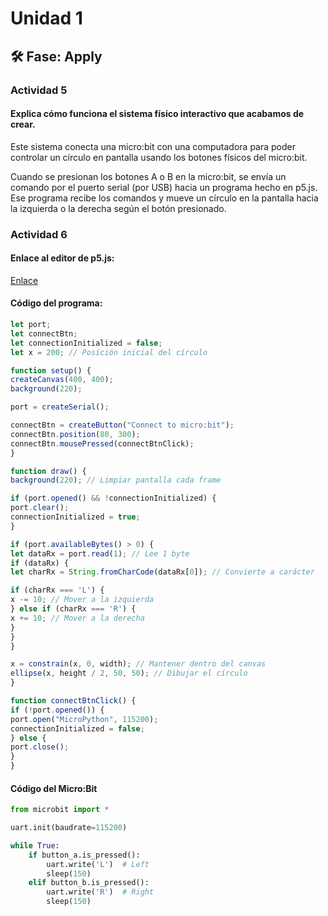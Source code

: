 # Unidad 1

## 🛠 Fase: Apply

### Actividad 5

#### Explica cómo funciona el sistema físico interactivo que acabamos de crear.

Este sistema conecta una micro:bit con una computadora para poder controlar un círculo en pantalla usando los botones físicos del micro:bit.

Cuando se presionan los botones A o B en la micro:bit, se envía un comando por el puerto serial (por USB) hacia un programa hecho en p5.js. Ese programa recibe los comandos y mueve un círculo en la pantalla hacia la izquierda o la derecha según el botón presionado.

### Actividad 6

#### Enlace al editor de p5.js:

[Enlace](https://editor.p5js.org/HOYOS123/sketches/DjQUwwuP5)

#### Código del programa:

``` js
let port;
let connectBtn;
let connectionInitialized = false;
let x = 200; // Posición inicial del círculo

function setup() {
createCanvas(400, 400);
background(220);

port = createSerial();

connectBtn = createButton("Connect to micro:bit");
connectBtn.position(80, 300);
connectBtn.mousePressed(connectBtnClick);
}

function draw() {
background(220); // Limpiar pantalla cada frame

if (port.opened() && !connectionInitialized) {
port.clear();
connectionInitialized = true;
}

if (port.availableBytes() > 0) {
let dataRx = port.read(1); // Lee 1 byte
if (dataRx) {
let charRx = String.fromCharCode(dataRx[0]); // Convierte a carácter

if (charRx === 'L') {
x -= 10; // Mover a la izquierda
} else if (charRx === 'R') {
x += 10; // Mover a la derecha
}
}
}

x = constrain(x, 0, width); // Mantener dentro del canvas
ellipse(x, height / 2, 50, 50); // Dibujar el círculo
}

function connectBtnClick() {
if (!port.opened()) {
port.open("MicroPython", 115200);
connectionInitialized = false;
} else {
port.close();
}
}
```

#### Código del Micro:Bit

``` py
from microbit import *

uart.init(baudrate=115200)

while True:
    if button_a.is_pressed():
        uart.write('L')  # Left
        sleep(150)
    elif button_b.is_pressed():
        uart.write('R')  # Right
        sleep(150)
```
